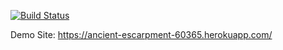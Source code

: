 [![Build Status](https://travis-ci.org/emreatci/myDemoApp.svg?branch=master)](https://travis-ci.org/emreatci/myDemoApp)


Demo Site:  https://ancient-escarpment-60365.herokuapp.com/
